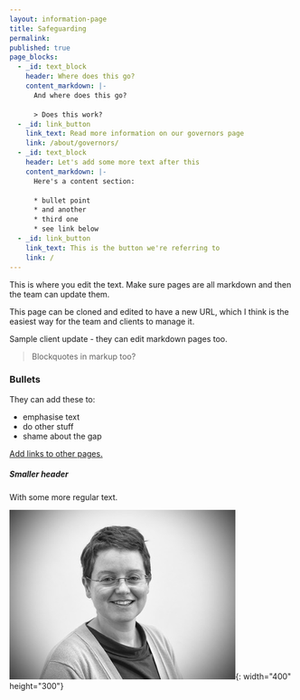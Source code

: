 ```yaml
---
layout: information-page
title: Safeguarding
permalink:
published: true
page_blocks:
  - _id: text_block
    header: Where does this go?
    content_markdown: |-
      And where does this go?

      > Does this work?
  - _id: link_button
    link_text: Read more information on our governors page
    link: /about/governors/
  - _id: text_block
    header: Let's add some more text after this
    content_markdown: |-
      Here's a content section:

      * bullet point
      * and another
      * third one
      * see link below
  - _id: link_button
    link_text: This is the button we're referring to
    link: /
---
```


This is where you edit the text. Make sure pages are all markdown and then the team can update them.

This page can be cloned and edited to have a new URL, which I think is the easiest way for the team and clients to manage it.

Sample client update - they can edit markdown pages too.

> Blockquotes in markup too?

### Bullets

They can add these to:

* emphasise text
* do other stuff
* shame about the gap

[Add links to other pages.](/about/governors/)

##### Smaller header

With some more regular text.

![Emma Clothier](/assets/images/safeguarding/emma.jpg "Emma Clothier"){: width="400" height="300"}